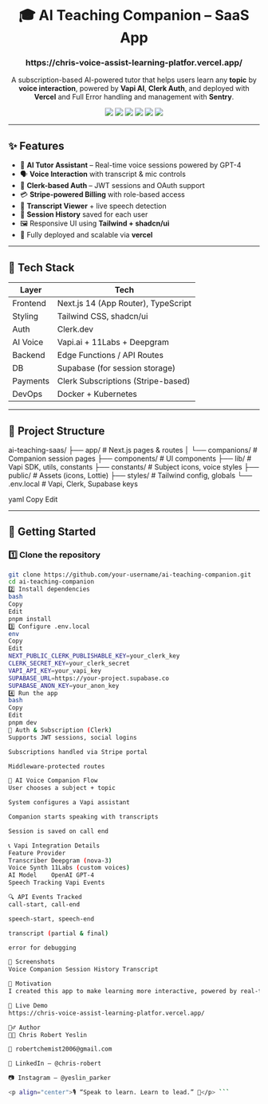 <h1 align="center">🎓 AI Teaching Companion – SaaS App</h1>
<h3 align="center">https://chris-voice-assist-learning-platfor.vercel.app/</h3>
<p align="center">
  A subscription-based AI-powered tutor that helps users learn any <strong>topic</strong> by <strong>voice interaction</strong>, powered by <strong>Vapi AI</strong>, <strong>Clerk Auth</strong>, and deployed with <strong>Vercel</strong> and Full Error handling and management with <strong>Sentry</strong>.
</p>

<p align="center">
  <img src="https://img.shields.io/badge/Frontend-Next.js-blueviolet?style=for-the-badge&logo=next.js" />
  <img src="https://img.shields.io/badge/Styling-TailwindCSS-38bdf8?style=for-the-badge&logo=tailwind-css" />
  <img src="https://img.shields.io/badge/Auth-Clerk-orange?style=for-the-badge&logo=clerk" />
  <img src="https://img.shields.io/badge/Voice-Vapi.ai-green?style=for-the-badge" />
  <img src="https://img.shields.io/badge/Deployment-vercel-blue?style=for-the-badge&logo=vercel" />
  <img src="https://img.shields.io/badge/Testing-sentry-blue?style=for-the-badge&logo=sentry" />
</p>

---

## ✨ Features

- 🧠 **AI Tutor Assistant** – Real-time voice sessions powered by GPT-4
- 🗣️ **Voice Interaction** with transcript & mic controls
- 🔐 **Clerk-based Auth** – JWT sessions and OAuth support
- 💳 **Stripe-powered Billing** with role-based access
- 📄 **Transcript Viewer** + live speech detection
- 💾 **Session History** saved for each user
- 🖼️ Responsive UI using **Tailwind + shadcn/ui**
- 🚀 Fully deployed and scalable via **vercel**

---

## 🧱 Tech Stack

| Layer      | Tech                                     |
|------------|------------------------------------------|
| Frontend   | Next.js 14 (App Router), TypeScript       |
| Styling    | Tailwind CSS, shadcn/ui                  |
| Auth       | Clerk.dev                                |
| AI Voice   | Vapi.ai + 11Labs + Deepgram              |
| Backend    | Edge Functions / API Routes              |
| DB         | Supabase (for session storage)           |
| Payments   | Clerk Subscriptions (Stripe-based)       |
| DevOps     | Docker + Kubernetes                      |

---

## 📂 Project Structure

ai-teaching-saas/
├── app/ # Next.js pages & routes
│ └── companions/ # Companion session pages
├── components/ # UI components
├── lib/ # Vapi SDK, utils, constants
├── constants/ # Subject icons, voice styles
├── public/ # Assets (icons, Lottie)
├── styles/ # Tailwind config, globals
└── .env.local # Vapi, Clerk, Supabase keys

yaml
Copy
Edit

---

## 🚀 Getting Started

### 1️⃣ Clone the repository
```bash
git clone https://github.com/your-username/ai-teaching-companion.git
cd ai-teaching-companion
2️⃣ Install dependencies
bash
Copy
Edit
pnpm install
3️⃣ Configure .env.local
env
Copy
Edit
NEXT_PUBLIC_CLERK_PUBLISHABLE_KEY=your_clerk_key
CLERK_SECRET_KEY=your_clerk_secret
VAPI_API_KEY=your_vapi_key
SUPABASE_URL=https://your-project.supabase.co
SUPABASE_ANON_KEY=your_anon_key
4️⃣ Run the app
bash
Copy
Edit
pnpm dev
🔐 Auth & Subscription (Clerk)
Supports JWT sessions, social logins

Subscriptions handled via Stripe portal

Middleware-protected routes

🧠 AI Voice Companion Flow
User chooses a subject + topic

System configures a Vapi assistant

Companion starts speaking with transcripts

Session is saved on call end

📞 Vapi Integration Details
Feature	Provider
Transcriber	Deepgram (nova-3)
Voice Synth	11Labs (custom voices)
AI Model	OpenAI GPT-4
Speech Tracking	Vapi Events

🔍 API Events Tracked
call-start, call-end

speech-start, speech-end

transcript (partial & final)

error for debugging

📸 Screenshots
Voice Companion	Session History	Transcript

🧠 Motivation
I created this app to make learning more interactive, powered by real-time AI conversation — not just text. Voice guidance improves retention and makes education accessible.

🔗 Live Demo
https://chris-voice-assist-learning-platfor.vercel.app/

🙋‍♂️ Author
👨‍💻 Chris Robert Yeslin

📧 robertchemist2006@gmail.com

💼 LinkedIn – @chris-robert

📷 Instagram – @yeslin_parker

<p align="center">🎙️ “Speak to learn. Learn to lead.” 🚀</p> ```
